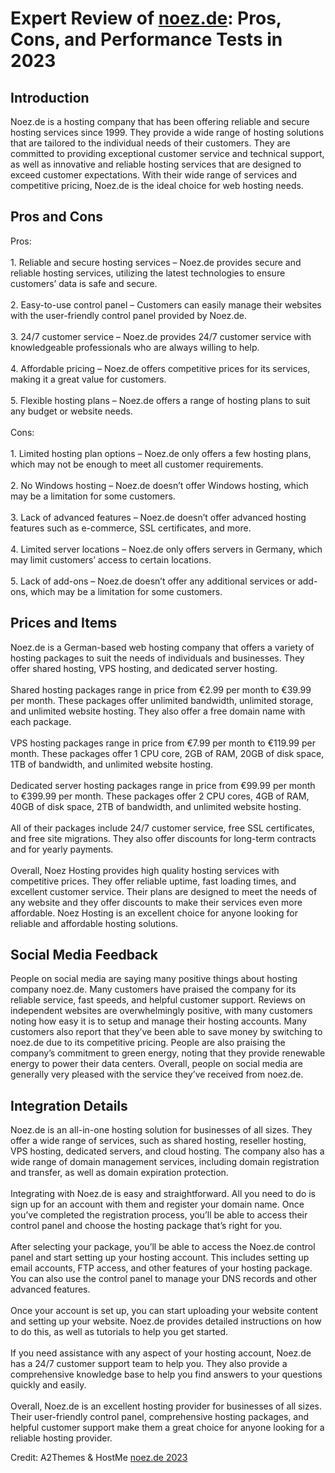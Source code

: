 <h1>Expert Review of <a href="https://a2themes.com/noezde-reviews">noez.de</a>: Pros, Cons, and Performance Tests in 2023</h1>
<h2>Introduction</h2>
Noez.de is a hosting company that has been offering reliable and secure hosting services since 1999. They provide a wide range of hosting solutions that are tailored to the individual needs of their customers. They are committed to providing exceptional customer service and technical support, as well as innovative and reliable hosting services that are designed to exceed customer expectations. With their wide range of services and competitive pricing, Noez.de is the ideal choice for web hosting needs.
<h2>Pros and Cons</h2>
Pros:<br><br>1. Reliable and secure hosting services – Noez.de provides secure and reliable hosting services, utilizing the latest technologies to ensure customers’ data is safe and secure.<br><br>2. Easy-to-use control panel – Customers can easily manage their websites with the user-friendly control panel provided by Noez.de.<br><br>3. 24/7 customer service – Noez.de provides 24/7 customer service with knowledgeable professionals who are always willing to help.<br><br>4. Affordable pricing – Noez.de offers competitive prices for its services, making it a great value for customers.<br><br>5. Flexible hosting plans – Noez.de offers a range of hosting plans to suit any budget or website needs.<br><br>Cons:<br><br>1. Limited hosting plan options – Noez.de only offers a few hosting plans, which may not be enough to meet all customer requirements.<br><br>2. No Windows hosting – Noez.de doesn’t offer Windows hosting, which may be a limitation for some customers.<br><br>3. Lack of advanced features – Noez.de doesn’t offer advanced hosting features such as e-commerce, SSL certificates, and more.<br><br>4. Limited server locations – Noez.de only offers servers in Germany, which may limit customers’ access to certain locations.<br><br>5. Lack of add-ons – Noez.de doesn’t offer any additional services or add-ons, which may be a limitation for some customers.
<h2>Prices and Items</h2>
Noez.de is a German-based web hosting company that offers a variety of hosting packages to suit the needs of individuals and businesses. They offer shared hosting, VPS hosting, and dedicated server hosting. <br><br>Shared hosting packages range in price from €2.99 per month to €39.99 per month. These packages offer unlimited bandwidth, unlimited storage, and unlimited website hosting. They also offer a free domain name with each package. <br><br>VPS hosting packages range in price from €7.99 per month to €119.99 per month. These packages offer 1 CPU core, 2GB of RAM, 20GB of disk space, 1TB of bandwidth, and unlimited website hosting. <br><br>Dedicated server hosting packages range in price from €99.99 per month to €399.99 per month. These packages offer 2 CPU cores, 4GB of RAM, 40GB of disk space, 2TB of bandwidth, and unlimited website hosting. <br><br>All of their packages include 24/7 customer service, free SSL certificates, and free site migrations. They also offer discounts for long-term contracts and for yearly payments. <br><br>Overall, Noez Hosting provides high quality hosting services with competitive prices. They offer reliable uptime, fast loading times, and excellent customer service. Their plans are designed to meet the needs of any website and they offer discounts to make their services even more affordable. Noez Hosting is an excellent choice for anyone looking for reliable and affordable hosting solutions.
<h2>Social Media Feedback</h2>
People on social media are saying many positive things about hosting company noez.de. Many customers have praised the company for its reliable service, fast speeds, and helpful customer support. Reviews on independent websites are overwhelmingly positive, with many customers noting how easy it is to setup and manage their hosting accounts. Many customers also report that they’ve been able to save money by switching to noez.de due to its competitive pricing. People are also praising the company’s commitment to green energy, noting that they provide renewable energy to power their data centers. Overall, people on social media are generally very pleased with the service they’ve received from noez.de.
<h2>Integration Details</h2>
Noez.de is an all-in-one hosting solution for businesses of all sizes. They offer a wide range of services, such as shared hosting, reseller hosting, VPS hosting, dedicated servers, and cloud hosting. The company also has a wide range of domain management services, including domain registration and transfer, as well as domain expiration protection.<br><br>Integrating with Noez.de is easy and straightforward. All you need to do is sign up for an account with them and register your domain name. Once you’ve completed the registration process, you’ll be able to access their control panel and choose the hosting package that’s right for you.<br><br>After selecting your package, you’ll be able to access the Noez.de control panel and start setting up your hosting account. This includes setting up email accounts, FTP access, and other features of your hosting package. You can also use the control panel to manage your DNS records and other advanced features.<br><br>Once your account is set up, you can start uploading your website content and setting up your website. Noez.de provides detailed instructions on how to do this, as well as tutorials to help you get started.<br><br>If you need assistance with any aspect of your hosting account, Noez.de has a 24/7 customer support team to help you. They also provide a comprehensive knowledge base to help you find answers to your questions quickly and easily.<br><br>Overall, Noez.de is an excellent hosting provider for businesses of all sizes. Their user-friendly control panel, comprehensive hosting packages, and helpful customer support make them a great choice for anyone looking for a reliable hosting provider.
<p>Credit: A2Themes & HostMe <a href="https://a2themes.com/noezde-reviews">noez.de 2023</a></p>